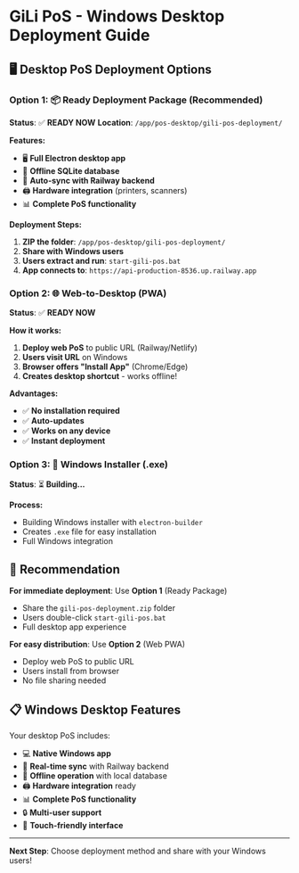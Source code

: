 # GiLi PoS - Windows Desktop Deployment Guide

## 🖥️ Desktop PoS Deployment Options

### Option 1: 📦 **Ready Deployment Package** (Recommended)
**Status**: ✅ **READY NOW**
**Location**: `/app/pos-desktop/gili-pos-deployment/`

**Features:**
- 🖥️ **Full Electron desktop app**
- 💾 **Offline SQLite database** 
- 🔄 **Auto-sync with Railway backend**
- 🖨️ **Hardware integration** (printers, scanners)
- 📊 **Complete PoS functionality**

**Deployment Steps:**
1. **ZIP the folder**: `/app/pos-desktop/gili-pos-deployment/`
2. **Share with Windows users**
3. **Users extract and run**: `start-gili-pos.bat`
4. **App connects to**: `https://api-production-8536.up.railway.app`

### Option 2: 🌐 **Web-to-Desktop (PWA)**
**Status**: ✅ **READY NOW**

**How it works:**
1. **Deploy web PoS** to public URL (Railway/Netlify)
2. **Users visit URL** on Windows  
3. **Browser offers "Install App"** (Chrome/Edge)
4. **Creates desktop shortcut** - works offline!

**Advantages:**
- ✅ **No installation required**
- ✅ **Auto-updates**
- ✅ **Works on any device**
- ✅ **Instant deployment**

### Option 3: 🔧 **Windows Installer (.exe)**
**Status**: ⏳ **Building...**

**Process:**
- Building Windows installer with `electron-builder`
- Creates `.exe` file for easy installation
- Full Windows integration

## 🎯 **Recommendation**

**For immediate deployment**: Use **Option 1** (Ready Package)
- Share the `gili-pos-deployment.zip` folder
- Users double-click `start-gili-pos.bat`
- Full desktop app experience

**For easy distribution**: Use **Option 2** (Web PWA)
- Deploy web PoS to public URL
- Users install from browser
- No file sharing needed

## 📋 **Windows Desktop Features**

Your desktop PoS includes:
- 💻 **Native Windows app**
- 🔄 **Real-time sync** with Railway backend
- 💾 **Offline operation** with local database
- 🖨️ **Hardware integration** ready
- 📊 **Complete PoS functionality**
- 🔒 **Multi-user support**
- 📱 **Touch-friendly interface**

---
**Next Step**: Choose deployment method and share with your Windows users!